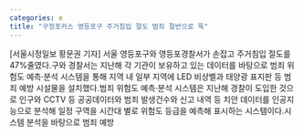 ```yaml
---
categories: e
title: "구정포커스 영등포구 주거침입 절도 범죄 절반으로 뚝"
---
```

[서울시정일보 황문권 기자] 서울 영등포구와 영등포경찰서가 손잡고 주거침입 절도를 47%줄였다.구와 경찰서는 지난해 각 기관이 보유하고 있는 데이터를 바탕으로 범죄 위험도 예측·분석 시스템을 통해 지역 내 일부 지역에 LED 비상벨과 태양광 표지판 등 범죄 예방 시설물을 설치했다.범죄 위험도 예측·분석 시스템은 지난해 경찰이 도입한 것으로 인구와 CCTV 등 공공데이터와 범죄 발생건수와 신고 내역 등 치안 데이터를 인공지능으로 분석해 일정 구역을 시간대 별로 위험도 등급을 예측해 표시하는 시스템이다.시스템 분석을 바탕으로 범죄 예방